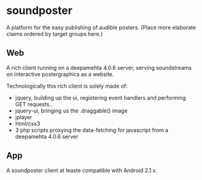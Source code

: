 soundposter
===========

A platform for the easy publishing of audible posters. (Place more elaborate claims ordered by target groups here.)

## Web

A rich client running on a deepamehta 4.0.6 server, serving soundstreams on interactive postergraphics as a website.

Technologically this rich client is solely made of:

 * jquery, building up the ui, registering event handlers and performing GET requests..
 * jquery-ui, bringing us the .draggable() image
 * jplayer
 * html/css3
 * 3 php scripts proxying the data-fetching for javascript from a deepamehta 4.0.6 server

## App

A soundposter client at leaste compatible with Android 2.1.x.

